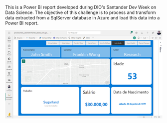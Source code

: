 This is a Power BI report developed during DIO's Santander Dev Week on Data Science. The objective of this challenge is to process and transform data extracted from a SqlServer database in Azure and load this data into a Power BI report.

![Alt text](image.png)
